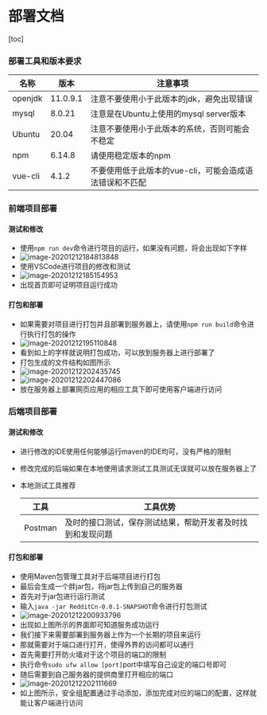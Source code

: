 # 部署文档

[toc]

### 部署工具和版本要求

| 名称    | 版本     | 注意事项                                                |
| ------- | -------- | ------------------------------------------------------- |
| openjdk | 11.0.9.1 | 注意不要使用小于此版本的jdk，避免出现错误               |
| mysql   | 8.0.21   | 注意是在Ubuntu上使用的mysql server版本                  |
| Ubuntu  | 20.04    | 注意不要使用小于此版本的系统，否则可能会不稳定          |
| npm     | 6.14.8   | 请使用稳定版本的npm                                     |
| vue-cli | 4.1.2    | 不要使用低于此版本的vue-cli，可能会造成语法错误和不匹配 |

### 前端项目部署

#### 测试和修改

+ 使用`npm run dev`命令进行项目的运行，如果没有问题，将会出现如下字样
+ ![image-20201212184813848](C:\Users\Christina\AppData\Roaming\Typora\typora-user-images\image-20201212184813848.png)
+ 使用VSCode进行项目的修改和测试
+ ![image-20201212185154953](C:\Users\Christina\AppData\Roaming\Typora\typora-user-images\image-20201212185154953.png)
+ 出现首页即可证明项目运行成功

#### 打包和部署

+ 如果需要对项目进行打包并且部署到服务器上，请使用`npm run build`命令进行执行打包的操作
+ ![image-20201212195110848](C:\Users\Christina\AppData\Roaming\Typora\typora-user-images\image-20201212195110848.png)
+ 看到如上的字样就说明打包成功，可以放到服务器上进行部署了
+ 打包生成的文件结构如图所示
+ ![image-20201212202435745](C:\Users\Christina\AppData\Roaming\Typora\typora-user-images\image-20201212202435745.png)
+ ![image-20201212202447086](C:\Users\Christina\AppData\Roaming\Typora\typora-user-images\image-20201212202447086.png)
+ 放在服务器上部署网页应用的相应工具下即可使用客户端进行访问

### 后端项目部署

#### 测试和修改

+ 进行修改的IDE使用任何能够运行maven的IDE均可，没有严格的限制

+ 修改完成的后端如果在本地使用请求测试工具测试无误就可以放在服务器上了

+ 本地测试工具推荐

  | 工具    | 工具优势                                                   |
  | ------- | ---------------------------------------------------------- |
  | Postman | 及时的接口测试，保存测试结果，帮助开发者及时找到和发现问题 |

#### 打包和部署

+ 使用Maven包管理工具对于后端项目进行打包
+ 最后会生成一个胖jar包，将jar包上传到自己的服务器
+ 首先对于jar包进行运行测试
+ 输入`java -jar RedditCn-0.0.1-SNAPSHOT`命令进行打包测试
+ ![image-20201212200933796](C:\Users\Christina\AppData\Roaming\Typora\typora-user-images\image-20201212200933796.png)
+ 出现如上图所示的界面即可知道服务成功运行
+ 我们接下来需要部署到服务器上作为一个长期的项目来运行
+ 那就需要对于端口进行打开，使得外界的访问都可以通行
+ 首先需要打开防火墙对于这个项目的端口的限制
+ 执行命令`sudo ufw allow [port]`port中填写自己设定的端口号即可
+ 随后需要到自己服务器的提供商里打开相应的端口
+ ![image-20201212202111669](C:\Users\Christina\AppData\Roaming\Typora\typora-user-images\image-20201212202111669.png)
+ 如上图所示，安全组配置通过手动添加，添加完成对应的端口的配置，这样就能让客户端进行访问

